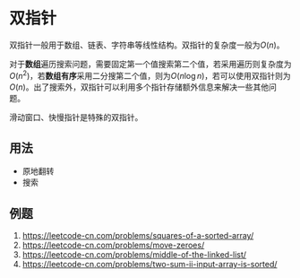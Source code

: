 # 双指针
双指针一般用于数组、链表、字符串等线性结构。双指针的复杂度一般为$O(n)$。

对于**数组**遍历搜索问题，需要固定第一个值搜索第二个值，若采用遍历则复杂度为$O(n^2)$，若**数组有序**采用二分搜第二个值，则为$O(n\log{n})$，若可以使用双指针则为$O(n)$。出了搜索外，双指针可以利用多个指针存储额外信息来解决一些其他问题。

滑动窗口、快慢指针是特殊的双指针。

## 用法
- 原地翻转
- 搜索


## 例题
1. https://leetcode-cn.com/problems/squares-of-a-sorted-array/
2. https://leetcode-cn.com/problems/move-zeroes/
3. https://leetcode-cn.com/problems/middle-of-the-linked-list/
4. https://leetcode-cn.com/problems/two-sum-ii-input-array-is-sorted/